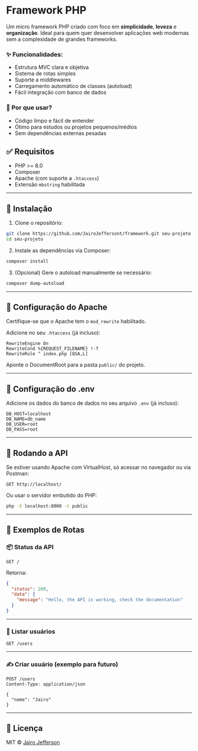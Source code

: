 # Framework PHP

Um micro framework PHP criado com foco em **simplicidade**, **leveza** e **organização**. Ideal para quem quer desenvolver aplicações web modernas sem a complexidade de grandes frameworks.

### ✨ Funcionalidades:
- Estrutura MVC clara e objetiva
- Sistema de rotas simples
- Suporte a middlewares
- Carregamento automático de classes (autoload)
- Fácil integração com banco de dados

### 🚀 Por que usar?
- Código limpo e fácil de entender
- Ótimo para estudos ou projetos pequenos/médios
- Sem dependências externas pesadas

## ✅ Requisitos

- PHP >= 8.0
- Composer
- Apache (com suporte a `.htaccess`)
- Extensão `mbstring` habilitada

---

## 🚀 Instalação

1. Clone o repositório:

```bash
git clone https://github.com/JairoJeffersont/framework.git seu-projeto
cd seu-projeto
```

2. Instale as dependências via Composer:

```bash
composer install
```

3. (Opcional) Gere o autoload manualmente se necessário:

```bash
composer dump-autoload
```

---

## 🔧 Configuração do Apache

Certifique-se que o Apache tem o `mod_rewrite` habilitado.

Adicione no seu `.htaccess` (já incluso):

```apacheconf
RewriteEngine On
RewriteCond %{REQUEST_FILENAME} !-f
RewriteRule ^ index.php [QSA,L]
```

Aponte o DocumentRoot para a pasta `public/` do projeto.

---

## 🔧 Configuração do .env

Adicione os dados do banco de dados no seu arquivo `.env` (já incluso):

```
DB_HOST=localhost
DB_NAME=db_name
DB_USER=root
DB_PASS=root
```

---

## 🏁 Rodando a API

Se estiver usando Apache com VirtualHost, só acessar no navegador ou via Postman:

```
GET http://localhost/
```

Ou usar o servidor embutido do PHP:

```bash
php -S localhost:8000 -t public
```

---

## 🧪 Exemplos de Rotas

### 📦 Status da API

```http
GET /
```

Retorna:
```json
{
  "status": 200,
  "data": {
    "message": "Hello, the API is working, check the documentation"
  }
}
```

---

### 👥 Listar usuários

```http
GET /users
```

---

### ✍️ Criar usuário (exemplo para futuro)

```http
POST /users
Content-Type: application/json

{
  "nome": "Jairo"
}
```

---


## 📃 Licença

MIT © [Jairo Jefferson](mailto:jairojeffersont@gmail.com)
